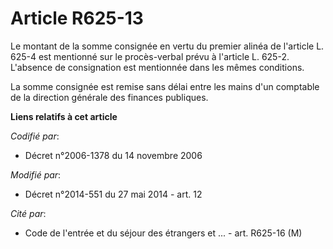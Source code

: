 # Article R625-13

Le montant de la somme consignée en vertu du premier alinéa de l'article L. 625-4 est mentionné sur le procès-verbal prévu à
l'article L. 625-2. L'absence de consignation est mentionnée dans les mêmes conditions. 

La somme consignée est remise sans délai entre les mains d'un  comptable de la direction générale des finances publiques.

**Liens relatifs à cet article**

_Codifié par_:

  - Décret n°2006-1378 du 14 novembre 2006

_Modifié par_:

  - Décret n°2014-551 du 27 mai 2014 - art. 12

_Cité par_:

  - Code de l'entrée et du séjour des étrangers et ... - art. R625-16 (M)
